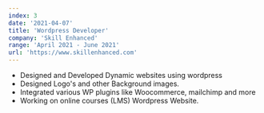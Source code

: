 ```yaml
---
index: 3
date: '2021-04-07'
title: 'Wordpress Developer'
company: 'Skill Enhanced'
range: 'April 2021 - June 2021'
url: 'https://www.skillenhanced.com'
---
```

- Designed and Developed Dynamic websites using wordpress
- Designed Logo's and other Background images.
- Integrated various WP plugins like Woocommerce, mailchimp and more
- Working on online courses (LMS) Wordpress Website.